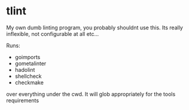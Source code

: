# tlint

My own dumb linting program, you probably shouldnt use this.
Its really inflexible, not configurable at all etc...

Runs:

- goimports
- gometalinter
- hadolint
- shellcheck
- checkmake

over everything under the cwd.
It will glob appropriately for the tools requirements